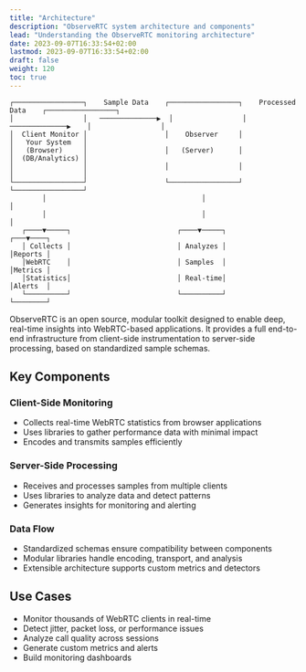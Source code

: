```yaml
---
title: "Architecture"
description: "ObserveRTC system architecture and components"
lead: "Understanding the ObserveRTC monitoring architecture"
date: 2023-09-07T16:33:54+02:00
lastmod: 2023-09-07T16:33:54+02:00
draft: false
weight: 120
toc: true
---
```


```
┌─────────────────┐    Sample Data    ┌─────────────────┐    Processed Data    ┌─────────────────┐
│                 │   ──────────────▶  │                 │   ──────────────▶    │                 │
│  Client Monitor │                   │    Observer     │                      │   Your System   │
│   (Browser)     │                   │   (Server)      │                      │  (DB/Analytics) │
│                 │                   │                 │                      │                 │
└─────────────────┘                   └─────────────────┘                      └─────────────────┘
        │                                      │                                        │
        │                                      │                                        │
   ┌────▼─────┐                          ┌────▼─────┐                              ┌───▼────┐
   │ Collects │                          │ Analyzes │                              │Reports │
   │WebRTC    │                          │ Samples  │                              │Metrics │
   │Statistics│                          │ Real-time│                              │Alerts  │
   └──────────┘                          └──────────┘                              └────────┘
```

ObserveRTC is an open source, modular toolkit designed to enable deep, real-time insights into WebRTC-based applications. It provides a full end-to-end infrastructure from client-side instrumentation to server-side processing, based on standardized sample schemas.

## Key Components

### Client-Side Monitoring

- Collects real-time WebRTC statistics from browser applications
- Uses libraries to gather performance data with minimal impact
- Encodes and transmits samples efficiently

### Server-Side Processing

- Receives and processes samples from multiple clients
- Uses libraries to analyze data and detect patterns
- Generates insights for monitoring and alerting

### Data Flow

- Standardized schemas ensure compatibility between components
- Modular libraries handle encoding, transport, and analysis
- Extensible architecture supports custom metrics and detectors

## Use Cases

- Monitor thousands of WebRTC clients in real-time
- Detect jitter, packet loss, or performance issues
- Analyze call quality across sessions
- Generate custom metrics and alerts
- Build monitoring dashboards
